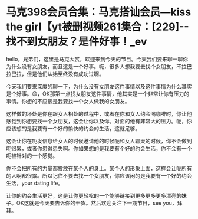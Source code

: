 # 马克398会员合集：马克搭讪会员—kiss the girl【yt被删视频261集合：[229]--找不到女朋友？是件好事！_ev

hello，兄弟们，这里是马克大赏，欢迎来到今天的节目。今天我们要来聊一聊你为什么没有女朋友，而且这是一个好事。呃，很多人想我要去找个女朋友，不拉巴拉巴拉，但是他们从始至终没有成功过啊。

今天我们要来深度的聊一下，为什么没有女朋友这件事情以及这件事情为什么其实是个好事。😊，OK那第一点找女朋友这件事情，他其实是一个非常让你有压力的事情。你想的不应该是我要找一个女人做我的女朋友。

这样做的坏处是你在跟女人相处的过程中，或者在你和女人约会喝咖啡时，你让他感觉到你想要找一个女朋友，这会让你以及你。对面的他有非常大的压力。呃，你应该想的是我要有一个好的愉快的约会的生活，这就足够。

这会让你在呃发信息给女人的时候邀请他的时候呃和女人聊天的时候，你不会做到呃很累，或者你患得患失啊。你如果想的是我要有个好的约会生活，你不会有一个呃被针对的一个感觉。

你不会把所有的力量都投放在某个人的身上。某个人的形象上面，这样会让呃所有的人啊都很累。所以记住不要去找一个女朋友，你应该闲的是我要有一个好的约会生活，your dating life。

让你的约会生活更好，这是让你更轻松的一个能够链接到更多更多更多漂亮的妹子。OK这就是今天要告诉你的干货。然后欢迎关注下一期节目，see you，拜拜。

